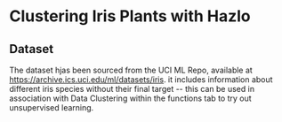# Clustering Iris Plants with Hazlo

## Dataset
The dataset hjas been sourced from the UCI ML Repo, available at https://archive.ics.uci.edu/ml/datasets/iris. it includes information about different iris species without their final target -- this can be used in association with Data Clustering within the functions tab to try out unsupervised learning.
